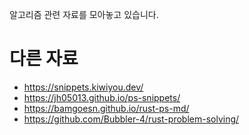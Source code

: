 알고리즘 관련 자료를 모아놓고 있습니다.

# 다른 자료
- <https://snippets.kiwiyou.dev/>
- <https://jh05013.github.io/ps-snippets/>
- <https://bamgoesn.github.io/rust-ps-md/>
- <https://github.com/Bubbler-4/rust-problem-solving/>
